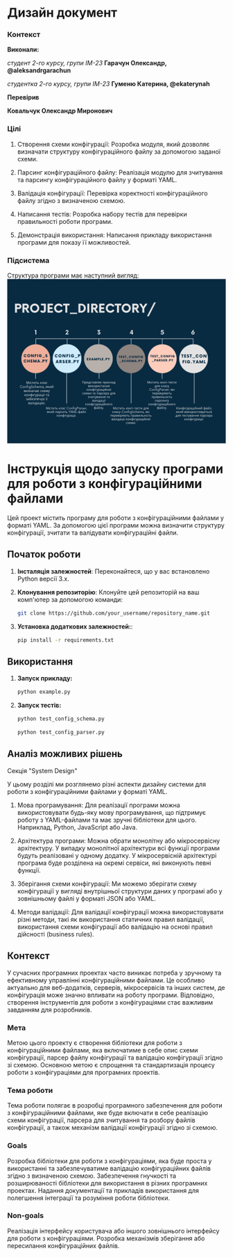 # Дизайн документ
### Контекст

**Виконали:** 

*студент 2-го курсу, групи ІМ-23*<span padding-right:5em></span> **Гарачун Олександр, @aleksandrgarachun**

*студентка 2-го курсу, групи ІМ-23*<span padding-right:5em></span> **Гуменю Катерина, @ekaterynah**


**Перевірив**

**Ковальчук Олександр Миронович**

### Цілі 
1. Створення схеми конфігурації: Розробка модуля, який дозволяє визначати структуру конфігураційного файлу за допомогою заданої схеми.

2. Парсинг конфігураційного файлу: Реалізація модулю для зчитування та парсингу конфігураційного файлу у форматі YAML.

3. Валідація конфігурації: Перевірка коректності конфігураційного файлу згідно з визначеною схемою.

4. Написання тестів: Розробка набору тестів для перевірки правильності роботи програми.

5. Демонстрація використання: Написання прикладу використання програми для показу її можливостей.

### Підсистема
Структура програми має наступний вигляд:
![schema](./png/project_directory.png)

# Інструкція щодо запуску програми для роботи з конфігураційними файлами

Цей проект містить програму для роботи з конфігураційними файлами у форматі YAML. За допомогою цієї програми можна визначити структуру конфігурації, зчитати та валідувати конфігураційні файли.

## Початок роботи

1. **Інсталяція залежностей**:
   Переконайтеся, що у вас встановлено Python версії 3.x.
   
2. **Клонування репозиторію**:
   Клонуйте цей репозиторій на ваш комп'ютер за допомогою команди:

   ```bash
   git clone https://github.com/your_username/repository_name.git
   ```
3. **Установка додаткових залежностей:**:
    ```bash
   pip install -r requirements.txt
   ```
## Використання

1. **Запуск прикладу:**
    ```bash
    python example.py
   ```
2. **Запуск тестів:**

    ```bash
   python test_config_schema.py
   ```

    ```bash
   python test_config_parser.py
   ```

## Аналіз можливих рішень

Секція "System Design"

У цьому розділі ми розглянемо різні аспекти дизайну системи для роботи з конфігураційними файлами у форматі YAML.

1. Мова програмування: Для реалізації програми можна використовувати будь-яку мову програмування, що підтримує роботу з YAML-файлами та має зручні бібліотеки для цього. Наприклад, Python, JavaScript або Java.

2. Архітектура програми: Можна обрати монолітну або мікросервісну архітектуру. У випадку монолітної архітектури всі функції програми будуть реалізовані у одному додатку. У мікросервісній архітектурі програма буде розділена на окремі сервіси, які виконують певні функції.

3. Зберігання схеми конфігурації: Ми можемо зберігати схему конфігурації у вигляді внутрішньої структури даних у програмі або у зовнішньому файлі у форматі JSON або YAML.

4. Методи валідації: Для валідації конфігурації можна використовувати різні методи, такі як використання статичних правил валідації, використання схеми конфігурації або валідацію на основі правил дійсності (business rules).

## Контекст

У сучасних програмних проектах часто виникає потреба у зручному та ефективному управлінні конфігураційними файлами. Це особливо актуально для веб-додатків, серверів, мікросервісів та інших систем, де конфігурація може значно впливати на роботу програми. Відповідно, створення інструментів для роботи з конфігураціями стає важливим завданням для розробників.

### Мета

Метою цього проекту є створення бібліотеки для роботи з конфігураційними файлами, яка включатиме в себе опис схеми конфігурації, парсер файлу конфігурації та валідацію конфігурації згідно зі схемою. Основною метою є спрощення та стандартизація процесу роботи з конфігураціями для програмних проектів.

### Тема роботи

Тема роботи полягає в розробці програмного забезпечення для роботи з конфігураційними файлами, яке буде включати в себе реалізацію схеми конфігурації, парсера для зчитування та розбору файлів конфігурації, а також механізм валідації конфігурації згідно зі схемою.

### Goals

Розробка бібліотеки для роботи з конфігураціями, яка буде проста у використанні та забезпечуватиме валідацію конфігураційних файлів згідно з визначеною схемою.
Забезпечення гнучкості та розширюваності бібліотеки для використання в різних програмних проектах.
Надання документації та прикладів використання для полегшення інтеграції та розуміння роботи бібліотеки.

### Non-goals

Реалізація інтерфейсу користувача або іншого зовнішнього інтерфейсу для роботи з конфігураціями.
Розробка механізмів зберігання або пересилання конфігураційних файлів.